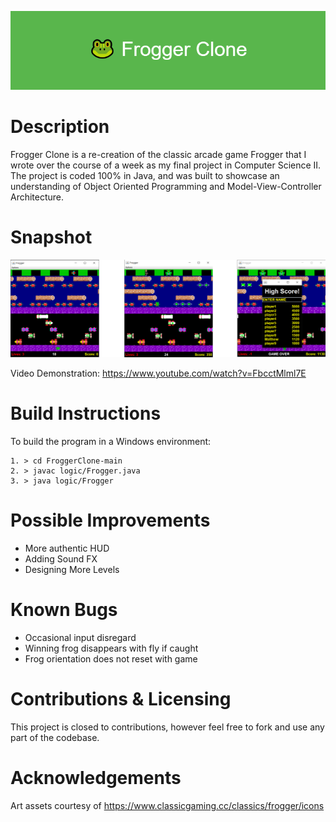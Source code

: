 ![plot](./readme_assets/project_banner.png)
# Description
Frogger Clone is a re-creation of the classic arcade game Frogger that I wrote over the course of a week as my final project in Computer Science II. The project is coded 100% in Java, and was built to showcase an understanding of Object Oriented Programming and Model-View-Controller Architecture.

# Snapshot
![demo](./readme_assets/snapshot1.png)

Video Demonstration: https://www.youtube.com/watch?v=FbcctMlml7E

# Build Instructions
To build the program in a Windows environment:
```
1. > cd FroggerClone-main
2. > javac logic/Frogger.java
3. > java logic/Frogger
```

# Possible Improvements
* More authentic HUD
* Adding Sound FX
* Designing More Levels

# Known Bugs
* Occasional input disregard
* Winning frog disappears with fly if caught
* Frog orientation does not reset with game

# Contributions & Licensing
This project is closed to contributions, however feel free to fork and use any part of the codebase.

# Acknowledgements
Art assets courtesy of https://www.classicgaming.cc/classics/frogger/icons 
